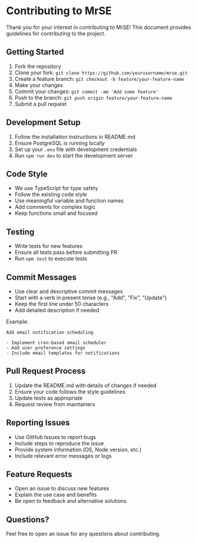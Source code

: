 # Contributing to MrSE

Thank you for your interest in contributing to MrSE! This document provides guidelines for contributing to the project.

## Getting Started

1. Fork the repository
2. Clone your fork: `git clone https://github.com/yourusername/mrse.git`
3. Create a feature branch: `git checkout -b feature/your-feature-name`
4. Make your changes
5. Commit your changes: `git commit -am 'Add some feature'`
6. Push to the branch: `git push origin feature/your-feature-name`
7. Submit a pull request

## Development Setup

1. Follow the installation instructions in README.md
2. Ensure PostgreSQL is running locally
3. Set up your `.env` file with development credentials
4. Run `npm run dev` to start the development server

## Code Style

- We use TypeScript for type safety
- Follow the existing code style
- Use meaningful variable and function names
- Add comments for complex logic
- Keep functions small and focused

## Testing

- Write tests for new features
- Ensure all tests pass before submitting PR
- Run `npm test` to execute tests

## Commit Messages

- Use clear and descriptive commit messages
- Start with a verb in present tense (e.g., "Add", "Fix", "Update")
- Keep the first line under 50 characters
- Add detailed description if needed

Example:
```
Add email notification scheduling

- Implement cron-based email scheduler
- Add user preference settings
- Include email templates for notifications
```

## Pull Request Process

1. Update the README.md with details of changes if needed
2. Ensure your code follows the style guidelines
3. Update tests as appropriate
4. Request review from maintainers

## Reporting Issues

- Use GitHub Issues to report bugs
- Include steps to reproduce the issue
- Provide system information (OS, Node version, etc.)
- Include relevant error messages or logs

## Feature Requests

- Open an issue to discuss new features
- Explain the use case and benefits
- Be open to feedback and alternative solutions

## Questions?

Feel free to open an issue for any questions about contributing.